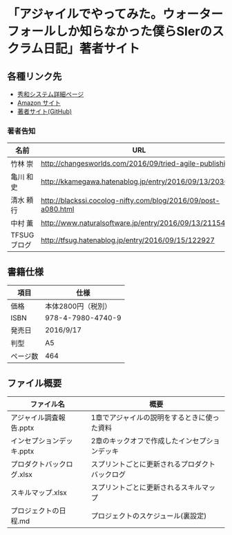 # 「アジャイルでやってみた。ウォーターフォールしか知らなかった僕らSIerのスクラム日記」著者サイト

## 各種リンク先

 * [秀和システム詳細ページ](http://www.shuwasystem.co.jp/products/7980html/4740.html)
 * [Amazon サイト](https://www.amazon.co.jp/dp/4798047406)
 * [著者サイト(GitHub)](https://github.com/tfsugj/TeamDevBook)

### 著者告知

|名前|URL| 
|---|---|
|竹林 崇|http://changesworlds.com/2016/09/tried-agile-publishing/|
|亀川 和史|http://kkamegawa.hatenablog.jp/entry/2016/09/13/203628| 
|清水 頼行|http://blackssi.cocolog-nifty.com/blog/2016/09/post-a080.html| 
|中村 薫|http://www.naturalsoftware.jp/entry/2016/09/13/211549| 
|TFSUGブログ|http://tfsug.hatenablog.jp/entry/2016/09/15/122927|

 


## 書籍仕様

|項目|仕様| 
|---|---|
|価格|本体2800円（税別）|
|ISBN|978-4-7980-4740-9 |
|発売日|2016/9/17|
|判型|A5|
|ページ数|464|

## ファイル概要

|ファイル名|概要|
|---|---|
|アジャイル調査報告.pptx|1章でアジャイルの説明をするときに使った資料|
|インセプションデッキ.pptx|2章のキックオフで作成したインセプションデッキ|
|プロダクトバックログ.xlsx|スプリントごとに更新されるプロダクトバックログ|
|スキルマップ.xlsx|スプリントごとに更新されるスキルマップ|
|プロジェクトの日程.md|プロジェクトのスケジュール(裏設定)|

 
